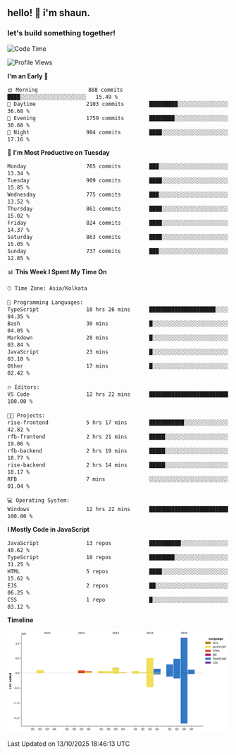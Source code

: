 ## hello! 👋 i'm shaun. 
### let's build something together!
<!--START_SECTION:waka-->
![Code Time](http://img.shields.io/badge/Code%20Time-461%20hrs%204%20mins-blue)

![Profile Views](http://img.shields.io/badge/Profile%20Views-0-blue)

**I'm an Early 🐤** 

```text
🌞 Morning                888 commits         ████░░░░░░░░░░░░░░░░░░░░░   15.49 % 
🌆 Daytime                2103 commits        █████████░░░░░░░░░░░░░░░░   36.68 % 
🌃 Evening                1759 commits        ████████░░░░░░░░░░░░░░░░░   30.68 % 
🌙 Night                  984 commits         ████░░░░░░░░░░░░░░░░░░░░░   17.16 % 
```
📅 **I'm Most Productive on Tuesday** 

```text
Monday                   765 commits         ███░░░░░░░░░░░░░░░░░░░░░░   13.34 % 
Tuesday                  909 commits         ████░░░░░░░░░░░░░░░░░░░░░   15.85 % 
Wednesday                775 commits         ███░░░░░░░░░░░░░░░░░░░░░░   13.52 % 
Thursday                 861 commits         ████░░░░░░░░░░░░░░░░░░░░░   15.02 % 
Friday                   824 commits         ████░░░░░░░░░░░░░░░░░░░░░   14.37 % 
Saturday                 863 commits         ████░░░░░░░░░░░░░░░░░░░░░   15.05 % 
Sunday                   737 commits         ███░░░░░░░░░░░░░░░░░░░░░░   12.85 % 
```


📊 **This Week I Spent My Time On** 

```text
🕑︎ Time Zone: Asia/Kolkata

💬 Programming Languages: 
TypeScript               10 hrs 26 mins      █████████████████████░░░░   84.35 % 
Bash                     30 mins             █░░░░░░░░░░░░░░░░░░░░░░░░   04.05 % 
Markdown                 28 mins             █░░░░░░░░░░░░░░░░░░░░░░░░   03.84 % 
JavaScript               23 mins             █░░░░░░░░░░░░░░░░░░░░░░░░   03.10 % 
Other                    17 mins             █░░░░░░░░░░░░░░░░░░░░░░░░   02.42 % 

🔥 Editors: 
VS Code                  12 hrs 22 mins      █████████████████████████   100.00 % 

🐱‍💻 Projects: 
rise-frontend            5 hrs 17 mins       ███████████░░░░░░░░░░░░░░   42.82 % 
rfb-frontend             2 hrs 21 mins       █████░░░░░░░░░░░░░░░░░░░░   19.06 % 
rfb-backend              2 hrs 19 mins       █████░░░░░░░░░░░░░░░░░░░░   18.77 % 
rise-backend             2 hrs 14 mins       █████░░░░░░░░░░░░░░░░░░░░   18.17 % 
RFB                      7 mins              ░░░░░░░░░░░░░░░░░░░░░░░░░   01.04 % 

💻 Operating System: 
Windows                  12 hrs 22 mins      █████████████████████████   100.00 % 
```

**I Mostly Code in JavaScript** 

```text
JavaScript               13 repos            ██████████░░░░░░░░░░░░░░░   40.62 % 
TypeScript               10 repos            ████████░░░░░░░░░░░░░░░░░   31.25 % 
HTML                     5 repos             ████░░░░░░░░░░░░░░░░░░░░░   15.62 % 
EJS                      2 repos             ██░░░░░░░░░░░░░░░░░░░░░░░   06.25 % 
CSS                      1 repo              █░░░░░░░░░░░░░░░░░░░░░░░░   03.12 % 
```



**Timeline**

![Lines of Code chart](https://raw.githubusercontent.com/ShaunDaniel/ShaunDaniel/main/assets/bar_graph.png)


 Last Updated on 13/10/2025 18:46:13 UTC
<!--END_SECTION:waka-->
